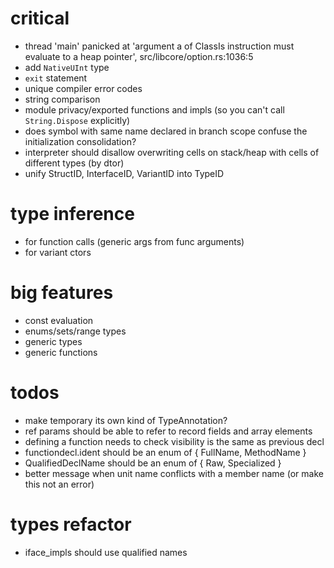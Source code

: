 # critical

* thread 'main' panicked at 'argument a of ClassIs instruction must evaluate to a heap pointer', src/libcore/option.rs:1036:5
* add `NativeUInt` type
* `exit` statement
* unique compiler error codes
* string comparison
* module privacy/exported functions and impls (so you can't call `String.Dispose` explicitly)
* does symbol with same name declared in branch scope confuse the initialization consolidation?
* interpreter should disallow overwriting cells on stack/heap with cells of different types (by dtor)
* unify StructID, InterfaceID, VariantID into TypeID

# type inference
* for function calls (generic args from func arguments)
* for variant ctors

# big features

* const evaluation
* enums/sets/range types
* generic types
* generic functions

# todos

* make temporary its own kind of TypeAnnotation?
* ref params should be able to refer to record fields and array elements
* defining a function needs to check visibility is the same as previous decl
* functiondecl.ident should be an enum of { FullName, MethodName }
* QualifiedDeclName should be an enum of { Raw, Specialized }
* better message when unit name conflicts with a member name (or make this not an error)

# types refactor

* iface_impls should use qualified names